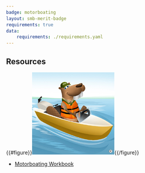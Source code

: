 ```yaml
---
badge: motorboating
layout: smb-merit-badge
requirements: true
data:
    requirements: ./requirements.yaml
---
```


## Resources

{{#figure}}<img src="motorboating-bucky.jpg" class="W(100%)" />{{/figure}}
* [Motorboating Workbook](motorboating-workbook.pdf)
